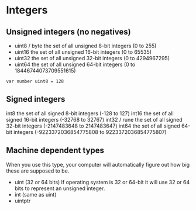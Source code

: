 # Integers

## Unsigned integers (no negatives)

* uint8 / byte the set of all unsigned 8-bit integers (0 to 255)
* uint16 the set of all unsigned 16-bit integers (0 to 65535)
* uint32 the set of all unsigned 32-bit integers (0 to 4294967295)
* uint64 the set of all unsigned 64-bit integers (0 to 18446744073709551615)

```
var number uint8 = 128
```

## Signed integers

int8 the set of all signed  8-bit integers (-128 to 127)
int16 the set of all signed 16-bit integers (-32768 to 32767)
int32 / rune the set of all signed 32-bit integers (-2147483648 to 2147483647)
int64 the set of all signed 64-bit integers (-9223372036854775808 to 9223372036854775807)

## Machine dependent types

When you use this type, your computer will automatically figure out how big these are
supposed to be.

* uint (32 or 64 bits) If operating system is 32 or 64-bit it will use 32 or 64 bits to
represent an unsigned integer.
* int (same as uint)
* uintptr
